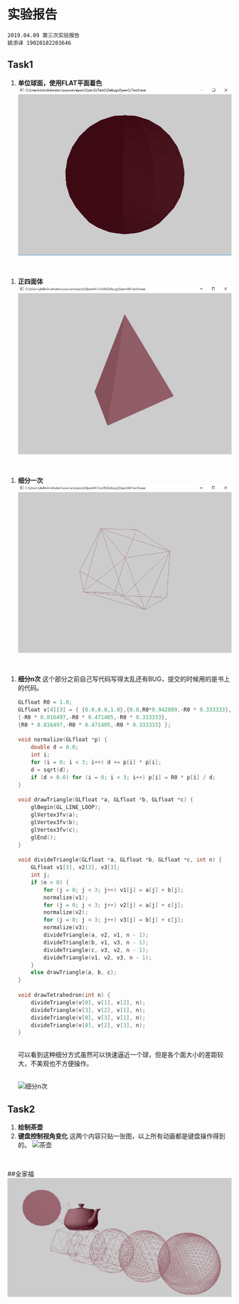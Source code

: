 # 实验报告
    2019.04.09 第三次实验报告
    姚添译 19020182203646

## Task1
1. **单位球面，使用FLAT平面着色**
    ![球](1.gif)
<br>

1. **正四面体**
    ![正四面体](2.gif)
<br>

1. **细分一次**
    ![细分一次](3.gif)
<br>

1. **细分$n$次**
    这个部分之前自己写代码写得太乱还有BUG，提交的时候用的是书上的代码。
    ```C
    GLfloat R0 = 1.0;
    GLfloat v[4][3] = { {0.0,0.0,1.0},{0.0,R0*0.942809,-R0 * 0.333333},
    {-R0 * 0.816497,-R0 * 0.471405,-R0 * 0.333333},
    {R0 * 0.816497,-R0 * 0.471405,-R0 * 0.333333} };

    void normalize(GLfloat *p) {
        double d = 0.0;
        int i;
        for (i = 0; i < 3; i++) d += p[i] * p[i];
        d = sqrt(d);
        if (d > 0.0) for (i = 0; i < 3; i++) p[i] = R0 * p[i] / d;
    }

    void drawTriangle(GLfloat *a, GLfloat *b, GLfloat *c) {
        glBegin(GL_LINE_LOOP);
        glVertex3fv(a);
        glVertex3fv(b);
        glVertex3fv(c);
        glEnd();
    }

    void divideTriangle(GLfloat *a, GLfloat *b, GLfloat *c, int n) {
        GLfloat v1[3], v2[3], v3[3];
        int j;
        if (n > 0) {
            for (j = 0; j < 3; j++) v1[j] = a[j] + b[j];
            normalize(v1);
            for (j = 0; j < 3; j++) v2[j] = a[j] + c[j];
            normalize(v2);
            for (j = 0; j < 3; j++) v3[j] = b[j] + c[j];
            normalize(v3);
            divideTriangle(a, v2, v1, n - 1);
            divideTriangle(b, v1, v3, n - 1);
            divideTriangle(c, v3, v2, n - 1);
            divideTriangle(v1, v2, v3, n - 1);
        }
        else drawTriangle(a, b, c);
    }

    void drawTetrahedron(int n) {
        divideTriangle(v[0], v[1], v[2], n);
        divideTriangle(v[3], v[2], v[1], n);
        divideTriangle(v[0], v[3], v[1], n);
        divideTriangle(v[0], v[2], v[3], n);
    }
    ```
    <br>
    可以看到这种细分方式虽然可以快速逼近一个球，但是各个面大小的差距较大，不美观也不方便操作。
    <br><br>

    ![细分n次](4.gif)

## Task2
1. **绘制茶壶**
1. **键盘控制视角变化**
    这两个内容只贴一张图，以上所有动画都是键盘操作得到的。
    ![茶壶](5.gif)
<br>

##全家福
![全家福](6.png)
<br>
